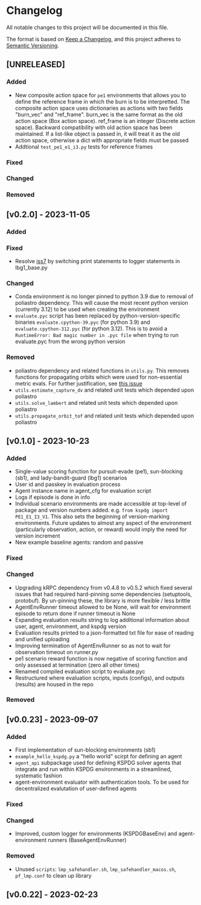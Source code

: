 # Changelog

All notable changes to this project will be documented in this file.

The format is based on [Keep a Changelog](https://keepachangelog.com/en/1.0.0/),
and this project adheres to [Semantic Versioning](https://semver.org/spec/v2.0.0.html).

## [UNRELEASED]

### Added

- New composite action space for `pe1` environments that allows you to define the reference frame in which the burn is to be interpretted. The composite action space uses dictionaries as actions with two fields "burn_vec" and "ref_frame". burn_vec is the same format as the old action space (Box action space). ref_frame is an integer (Discrete action space). Backward compatibility with old action space has been maintained. If a list-like object is passed in, it will treat it as the old action space, otherwise a dict with appropriate fields must be passed
- Addtional `test_pe1_e1_i3.py` tests for reference frames

### Fixed

### Changed

### Removed

## [v0.2.0] - 2023-11-05

### Added

### Fixed

- Resolve [iss7](https://github.com/mit-ll/spacegym-kspdg/issues/7) by switching print statements to logger statements in lbg1_base.py

### Changed

- Conda environment is no longer pinned to python 3.9 due to removal of poliastro dependency. This will cause the most recent python version (currently 3.12) to be used when creating the environment
- `evaluate.pyc` script has been replaced by python-version-specific binaries `evaluate.cpython-39.pyc` (for python 3.9) and `evaluate.cpython-312.pyc` (for python 3.12). This is to avoid a `RuntimeError: Bad magic number in .pyc file` when trying to run evaluate.pyc from the wrong python version

### Removed

- poliastro dependency and related functions in `utils.py`. This removes functions for propagating orbits which were used for non-essential metric evals. For further justification, see [this issue](https://github.com/mit-ll/spacegym-kspdg/issues/8)
- `utils.estimate_capture_dv` and related unit tests which depended upon poliastro
- `utils.solve_lambert` and related unit tests which depended upon poliastro
- `utils.propagate_orbit_tof` and related unit tests which depended upon poliastro

## [v0.1.0] - 2023-10-23

### Added

- Single-value scoring function for pursuit-evade (pe1), sun-blocking (sb1), and lady-bandit-guard (lbg1) scenarios
- User id and passkey in evaluation process
- Agent instance name in agent_cfg for evaluation script
- Logs if episode is done in info
- Individual scenario environments are made accessible at top-level of package and version numbers added. e.g. `from kspdg import PE1_E1_I3_V1`. This also sets the beginning of version-marking environments. Future updates to almost any aspect of the environment (particularly observation, action, or reward) would imply the need for version increment
- New example baseline agents: random and passive

### Fixed

### Changed

- Upgrading kRPC dependency from v0.4.8 to v0.5.2 which fixed several issues that had required hard-pinning some dependencies (setuptools, protobuf). By un-pinning these, the library is more flexible / less brittle
- AgentEnvRunner timeout allowed to be None, will wait for environment episode to return done if runner timeout is None
- Expanding evaluation results string to log additional information about user, agent, environment, and kspdg version
- Evaluation results printed to a json-formatted txt file for ease of reading and unified uploading
- Improving termination of AgentEnvRunner so as not to wait for observation timeout on runner.py
- pe1 scenario reward function is now negative of scoring function and only assessed at termination (zero all other times)
- Renamed compiled evaluation script to evaluate.pyc
- Restructured where evaluation scripts, inputs (configs), and outputs (results) are housed in the repo

### Removed

## [v0.0.23] - 2023-09-07

### Added

- First implementation of sun-blocking environments (sb1) 
- `example_hello_kspdg.py` a "hello world" scirpt for defining an agent
- `agent_api` subpackage used for defining KSPDG solver agents that integrate and run within KSPDG environments in a streamlined, systematic fashion
- agent-environment evaluator with authentication tools. To be used for decentralized evalutation of user-defined agents

### Fixed

### Changed

- Improved, custom logger for environments (KSPDGBaseEnv) and agent-environment runners (BaseAgentEnvRunner)

### Removed

- Unused `scripts`: `lmp_safehandler.sh`, `lmp_safehandler_macos.sh`, `pf_lmp.conf` to clean up library

## [v0.0.22] - 2023-02-23